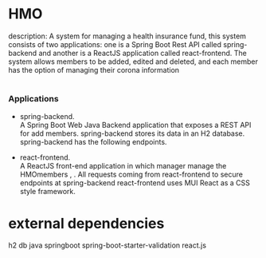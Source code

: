 # HMO

description:
A system for managing a health insurance fund, this system consists of two applications: one is a Spring Boot Rest API called spring-backend and another is a ReactJS application called react-frontend.
The system allows members to be added, edited and deleted, and each member has the option of managing their corona information

# <h3>  Applications</h3>
- spring-backend.
</br>  A Spring Boot Web Java Backend application that exposes a REST API for add members.
spring-backend stores its data in an H2 database.
spring-backend has the following endpoints.

- react-frontend.
 </br> A ReactJS front-end application in which manager manage the HMOmembers , . All requests coming from react-frontend to secure endpoints at spring-backend
react-frontend uses MUI React as a CSS style framework.

# external dependencies
h2 db
java springboot
spring-boot-starter-validation
react.js

